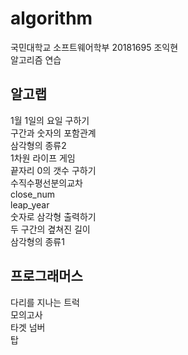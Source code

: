 # algorithm

국민대학교 소프트웨어학부 20181695 조익현\
알고리즘 연습

## 알고랩
1월 1일의 요일 구하기\
구간과 숫자의 포함관계\
삼각형의 종류2\
1차원 라이프 게임\
끝자리 0의 갯수 구하기\
수직수평선분의교차\
close_num\
leap_year\
숫자로 삼각형 출력하기\
두 구간의 곂쳐진 길이\
삼각형의 종류1

## 프로그래머스
다리를 지나는 트럭\
모의고사\
타겟 넘버\
탑
